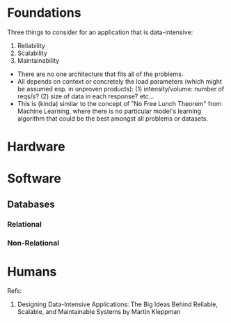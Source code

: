 # Foundations
Three things to consider for an application that is data-intensive:
1. Reliability
2. Scalability 
3. Maintainability


* There are no one architecture that fits all of the problems. 
* All depends on context or concretely the load parameters (which might be assumed esp. in unproven products): (1) intensity/volume: number of reqs/s? (2) size of data in each response? etc...
* This is (kinda) similar to the concept of "No Free Lunch Theorem" from Machine Learning, where there is no particular model's learning algorithm that could be the best amongst all problems or datasets.

# Hardware


# Software

## Databases
### Relational

### Non-Relational

# Humans


Refs:
1. Designing Data-Intensive Applications: The Big Ideas Behind Reliable, Scalable, and Maintainable Systems by Martin Kleppman
